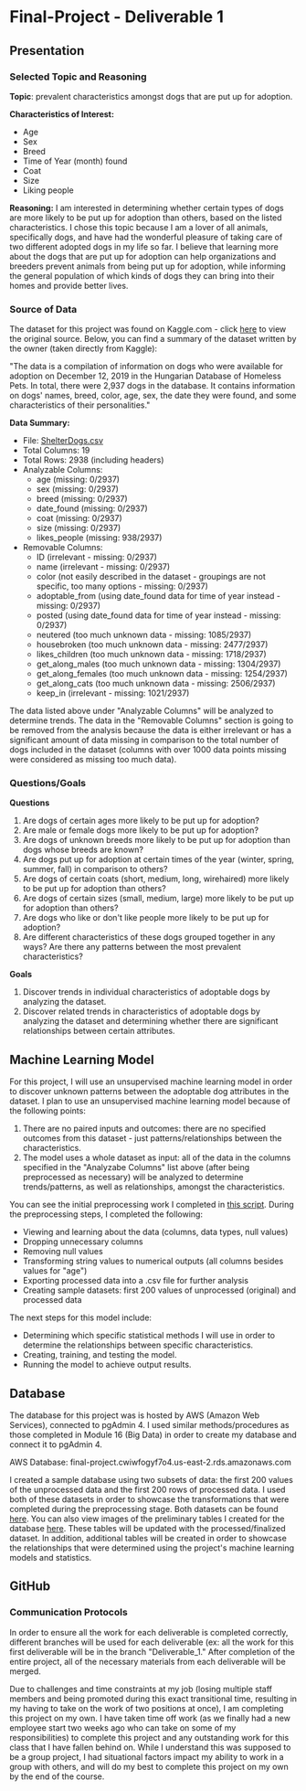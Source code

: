 # Final-Project - Deliverable 1

## Presentation

### Selected Topic and Reasoning

**Topic**: prevalent characteristics amongst dogs that are put up for adoption.

**Characteristics of Interest:**
- Age
- Sex
- Breed
- Time of Year (month) found
- Coat
- Size
- Liking people

**Reasoning:**
I am interested in determining whether certain types of dogs are more likely to be put up for adoption than others, based on the listed characteristics. I chose this topic because I am a lover of all animals, specifically dogs, and have had the wonderful pleasure of taking care of two different adopted dogs in my life so far. I believe that learning more about the dogs that are put up for adoption can help organizations and breeders prevent animals from being put up for adoption, while informing the general population of which kinds of dogs they can bring into their homes and provide better lives.

### Source of Data
The dataset for this project was found on Kaggle.com - click [here](https://www.kaggle.com/jmolitoris/adoptable-dogs?select=ShelterDogs.csv) to view the original source. Below, you can find a summary of the dataset written by the owner (taken directly from Kaggle):

"The data is a compilation of information on dogs who were available for adoption on December 12, 2019 in the Hungarian Database of Homeless Pets. In total, there were 2,937 dogs in the database. It contains information on dogs' names, breed, color, age, sex, the date they were found, and some characteristics of their personalities."

**Data Summary:**
- File: [ShelterDogs.csv](https://github.com/marikachrisanthopoulos/Final-Project/blob/Deliverable_1/Original_Dataset/ShelterDogs.csv)
- Total Columns: 19
- Total Rows: 2938 (including headers)
- Analyzable Columns:
    - age (missing: 0/2937)
    - sex (missing: 0/2937)
    - breed (missing: 0/2937)
    - date_found (missing: 0/2937)
    - coat (missing: 0/2937)
    - size (missing: 0/2937)
    - likes_people (missing: 938/2937)
- Removable Columns:
    - ID (irrelevant - missing: 0/2937)
    - name (irrelevant - missing: 0/2937)
    - color (not easily described in the dataset - groupings are not specific, too many options - missing: 0/2937)
    - adoptable_from (using date_found data for time of year instead - missing: 0/2937)
    - posted (using date_found data for time of year instead - missing: 0/2937)
    - neutered (too much unknown data - missing: 1085/2937)
    - housebroken (too much unknown data - missing: 2477/2937)
    - likes_children (too much unknown data - missing: 1718/2937)
    - get_along_males (too much unknown data - missing: 1304/2937)
    - get_along_females (too much unknown data - missing: 1254/2937)
    - get_along_cats (too much unknown data - missing: 2506/2937)
    - keep_in (irrelevant - missing: 1021/2937)

The data listed above under "Analyzable Columns" will be analyzed to determine trends. The data in the "Removable Columns" section is going to be removed from the analysis because the data is either irrelevant or has a significant amount of data missing in comparison to the total number of dogs included in the dataset (columns with over 1000 data points missing were considered as missing too much data).

### Questions/Goals

**Questions**
1. Are dogs of certain ages more likely to be put up for adoption?
2. Are male or female dogs more likely to be put up for adoption?
3. Are dogs of unknown breeds more likely to be put up for adoption than dogs whose breeds are known?
4. Are dogs put up for adoption at certain times of the year (winter, spring, summer, fall) in comparison to others?
5. Are dogs of certain coats (short, medium, long, wirehaired) more likely to be put up for adoption than others?
6. Are dogs of certain sizes (small, medium, large) more likely to be put up for adoption than others?
7. Are dogs who like or don't like people more likely to be put up for adoption?
8. Are different characteristics of these dogs grouped together in any ways? Are there any patterns between the most prevalent characteristics?

**Goals**
1. Discover trends in individual characteristics of adoptable dogs by analyzing the dataset.
2. Discover related trends in characteristics of adoptable dogs by analyzing the dataset and determining whether there are significant relationships between certain attributes.

## Machine Learning Model
For this project, I will use an unsupervised machine learning model in order to discover unknown patterns between the adoptable dog attributes in the dataset. I plan to use an unsupervised machine learning model because of the following points:

1. There are no paired inputs and outcomes: there are no specified outcomes from this dataset - just patterns/relationships between the characteristics.
2. The model uses a whole dataset as input: all of the data in the columns specified in the "Analyzabe Columns" list above (after being preprocessed as necessary) will be analyzed to determine trends/patterns, as well as relationships, amongst the characteristics.

You can see the initial preprocessing work I completed in [this script](https://github.com/marikachrisanthopoulos/Final-Project/blob/Deliverable_1/Deliverable_1_Preprocessing.ipynb). During the preprocessing steps, I completed the following:
- Viewing and learning about the data (columns, data types, null values)
- Dropping unnecessary columns
- Removing null values
- Transforming string values to numerical outputs (all columns besides values for "age")
- Exporting processed data into a .csv file for further analysis
- Creating sample datasets: first 200 values of unprocessed (original) and processed data

The next steps for this model include:
- Determining which specific statistical methods I will use in order to determine the relationships between specific characteristics.
- Creating, training, and testing the model.
- Running the model to achieve output results.

## Database
The database for this project was is hosted by AWS (Amazon Web Services), connected to pgAdmin 4. I used similar methods/procedures as those completed in Module 16 (Big Data) in order to create my database and connect it to pgAdmin 4.

AWS Database: final-project.cwiwfogyf7o4.us-east-2.rds.amazonaws.com

I created a sample database using two subsets of data: the first 200 values of the unprocessed data and the first 200 rows of processed data. I used both of these datasets in order to showcase the transformations that were completed during the preprocessing stage. Both datasets can be found [here](https://github.com/marikachrisanthopoulos/Final-Project/tree/Deliverable_1/Data). You can also view  images of the preliminary tables I created for the database [here](https://github.com/marikachrisanthopoulos/Final-Project/tree/Deliverable_1/Images). These tables will be updated with the processed/finalized dataset. In addition, additional tables will be created in order to showcase the relationships that were determined using the project's machine learning models and statistics.

## GitHub

### Communication Protocols
In order to ensure all the work for each deliverable is completed correctly, different branches will be used for each deliverable (ex: all the work for this first deliverable will be in the branch "Deliverable_1." After completion of the entire project, all of the necessary materials from each deliverable will be merged.

Due to challenges and time constraints at my job (losing multiple staff members and being promoted during this exact transitional time, resulting in my having to take on the work of two positions at once), I am completing this project on my own. I have taken time off work (as we finally had a new employee start two weeks ago who can take on some of my responsibilities) to complete this project and any outstanding work for this class that I have fallen behind on. While I understand this was supposed to be a group project, I had situational factors impact my ability to work in a group with others, and will do my best to complete this project on my own by the end of the course.
